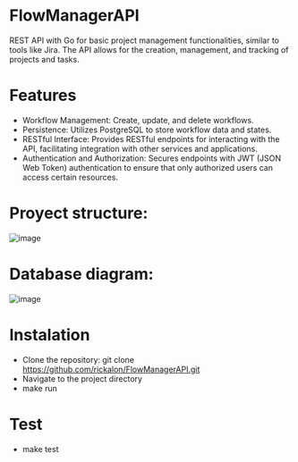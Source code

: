 # FlowManagerAPI
REST API with Go for basic project management functionalities, similar to tools like Jira. The API allows for the creation, management, and tracking of projects and tasks.
# Features
- Workflow Management: Create, update, and delete workflows.
- Persistence: Utilizes PostgreSQL to store workflow data and states.
- RESTful Interface: Provides RESTful endpoints for interacting with the API, facilitating integration with other services and applications.
- Authentication and Authorization: Secures endpoints with JWT (JSON Web Token) authentication to ensure that only authorized users can access certain resources.
# Proyect structure:
![image](https://github.com/user-attachments/assets/6f4e2e66-158e-4f09-9a0a-cfa7b2742d1c)

# Database diagram:
![image](https://github.com/user-attachments/assets/10adb936-1c3a-47ea-8c2b-c741db27dc98)

# Instalation
- Clone the repository: git clone https://github.com/rickalon/FlowManagerAPI.git
- Navigate to the project directory
- make run

# Test
- make test



